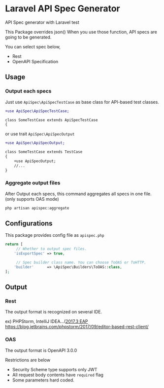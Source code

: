 # Laravel API Spec Generator

API Spec generator with Laravel test

This Package overrides json()
When you use those function, API specs are going to be generated.

You can select spec below,

- Rest
- OpenAPI Specification

## Usage

### Output each specs

Just use `ApiSpec\ApiSpecTestCase` as base class for API-based test classes.

```diff
+use ApiSpec\ApiSpecTestCase;

class SomeTestCase extends ApiSpecTestCase
{
```

or use trait `ApiSpec\ApiSpecOutput`

```diff
+use ApiSpec\ApiSpecOutput;

class SomeTestCase extends TestCase
{
    +use ApiSpecOutput;
    //...
}

```

### Aggregate output files

After Output each specs, this command aggregates all specs in one file.
(only supports OAS mode)

```bash
php artisan apispec:aggregate
```

## Configurations

This package provides config file as `apispec.php`

```php
return [
     // Whether to output spec files.
    'isExportSpec' => true,

     // Spec builder class name. You can choose ToOAS or ToHTTP.
    'builder'      => \ApiSpec\Builders\ToOAS::class,
];
```

## Output

### Rest

The output format is recognized on several IDE.

ex)
PHPStorm, IntelliJ IDEA...([2017.3 EAP](https://blog.jetbrains.com/phpstorm/2017/09/phpstorm-2017-3-early-access-program-is-open/)
https://blog.jetbrains.com/phpstorm/2017/09/editor-based-rest-client/

### OAS

The output format is OpenAPI 3.0.0

Restrictions are below

- Security Scheme type supports only JWT
- All request body contents have `required` flag
- Some parameters hard coded.